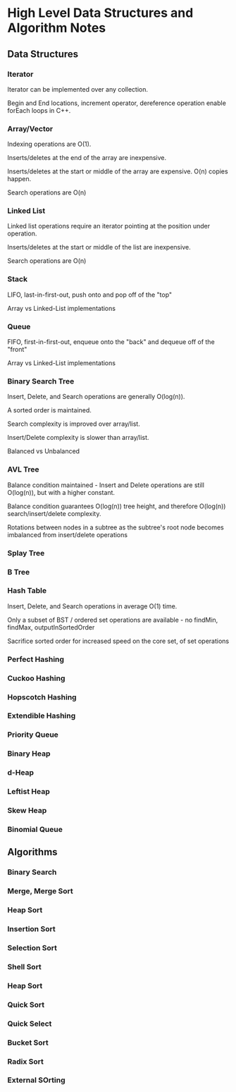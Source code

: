 # High Level Data Structures and Algorithm Notes

## Data Structures

### Iterator

Iterator can be implemented over any collection.

Begin and End locations, increment operator, dereference operation enable forEach loops in C++.

### Array/Vector

Indexing operations are O(1).

Inserts/deletes at the end of the array are inexpensive.

Inserts/deletes at the start or middle of the array are expensive.  O(n) copies happen.

Search operations are O(n)

### Linked List

Linked list operations require an iterator pointing at the position under operation.

Inserts/deletes at the start or middle of the list are inexpensive.

Search operations are O(n)

### Stack

LIFO, last-in-first-out, push onto and pop off of the "top"

Array vs Linked-List implementations

### Queue

FIFO, first-in-first-out, enqueue onto the "back" and dequeue off of the "front"

Array vs Linked-List implementations

### Binary Search Tree

Insert, Delete, and Search operations are generally O(log(n)).

A sorted order is maintained.

Search complexity is improved over array/list.

Insert/Delete complexity is slower than array/list.

Balanced vs Unbalanced

### AVL Tree

Balance condition maintained - Insert and Delete operations are still O(log(n)), but with a higher constant.

Balance condition guarantees O(log(n)) tree height, and therefore O(log(n)) search/insert/delete complexity.

Rotations between nodes in a subtree as the subtree's root node becomes imbalanced from insert/delete operations

### Splay Tree

### B Tree

### Hash Table

Insert, Delete, and Search operations in average O(1) time.

Only a subset of BST / ordered set operations are available - no findMin, findMax, outputInSortedOrder

Sacrifice sorted order for increased speed on the core set, of set operations

### Perfect Hashing

### Cuckoo Hashing

### Hopscotch Hashing

### Extendible Hashing

### Priority Queue

### Binary Heap

### d-Heap

### Leftist Heap

### Skew Heap

### Binomial Queue

## Algorithms

### Binary Search

### Merge, Merge Sort

### Heap Sort

### Insertion Sort

### Selection Sort

### Shell Sort

### Heap Sort

### Quick Sort

### Quick Select

### Bucket Sort

### Radix Sort

### External SOrting

